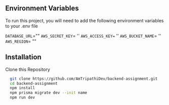 ## Environment Variables

To run this project, you will need to add the following environment variables to your .env file

`DATABASE_URL`=""
`AWS_SECRET_KEY`= ''
`AWS_ACCESS_KEY=` ''
`AWS_BUCKET_NAME`= ''
`AWS_REGION`= ""


## Installation

Clone this Repository

```bash
  git clone https://github.com/AmTripathiDev/backend-assignment.git
  cd backend-assignment
  npm install
  npm prisma migrate dev --init name
  npm run dev
```
    
